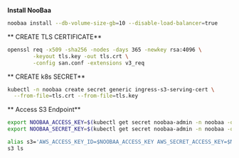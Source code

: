 
**Install NooBaa**
```bash
noobaa install --db-volume-size-gb=10 --disable-load-balancer=true
```

** CREATE TLS CERTIFICATE**
```bash
openssl req -x509 -sha256 -nodes -days 365 -newkey rsa:4096 \
        -keyout tls.key -out tls.crt \
        -config san.conf -extensions v3_req
```

** CREATE k8s SECRET**
```bash
kubectl -n noobaa create secret generic ingress-s3-serving-cert \
  --from-file=tls.crt --from-file=tls.key
```

** Access S3 Endpoint**
```bash
export NOOBAA_ACCESS_KEY=$(kubectl get secret noobaa-admin -n noobaa -o json | jq -r '.data.AWS_ACCESS_KEY_ID|@base64d')
export NOOBAA_SECRET_KEY=$(kubectl get secret noobaa-admin -n noobaa -o json | jq -r '.data.AWS_SECRET_ACCESS_KEY|@base64d')

alias s3='AWS_ACCESS_KEY_ID=$NOOBAA_ACCESS_KEY AWS_SECRET_ACCESS_KEY=$NOOBAA_SECRET_KEY aws --endpoint https://anisur.s3 s3'
s3 ls
```


